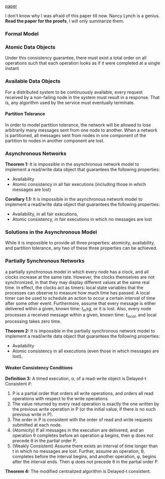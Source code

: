 [paper](https://github.com/papers-we-love/papers-we-love/blob/main/distributed_systems/brewers-conjecture.pdf)

I don't know why I was afraid of this paper till now. Nancy Lynch is a genius.
**Read the paper for the proofs**, I will only summarize them.


### Formal Model
### Atomic Data Objects
Under this consistency guarantee, there must exist a total order on all operations such that each operation looks as if it were completed at a single instant

### Available Data Objects
For a distributed system to be continuously available, every request received by a non-failing node in the system must result in a response. That is, any algorithm used by the service must eventually terminate.

#### Partition Tolerance
In order to model partition tolerance, the network will be allowed to lose arbitrarily many messages sent from one node to another. When a network is partitioned, all messages sent from nodes in one component of the partition to nodes in another component are lost.

### Asynchronous Networks
**Theorem 1:** It is impossible in the asynchronous network model to implement a read/write data object that guarantees the following properties: 
* Availability
* Atomic consistency in all fair executions (including those in which messages are lost)

**Corollary 1.1:** It is impossible in the asynchronous network model to implement a read/write data object that guarantees the following properties: 
* Availability, in all fair executions, 
* Atomic consistency, in fair executions in which no messages are lost

### Solutions in the Asynchronous Model 
While it is impossible to provide all three properties: atomicity, availability, and partition tolerance, any two of these three properties can be achieved.

### Partially Synchronous Networks
a partially synchronous model in which every node has a clock, and all clocks increase at the same rate. However, the clocks themselves are not synchronized, in that they may display different values at the same real time. In effect, the clocks act as timers: local state variables that the processes can observe to measure how much time has passed. A local timer can be used to schedule an action to occur a certain interval of time after some other event. Furthermore, assume that every message is either delivered within a given, known time: ${t_msg}$, or it is lost. Also, every node processes a received message within a given, known time: $t_{local}$, and local processing takes zero time.

**Theorem 2:** It is impossible in the partially synchronous network model to implement a read/write data object that guarantees the following properties: 
* Availability
* Atomic consistency in all executions (even those in which messages are lost).

#### Weaker Consistency Conditions
**Definition 3:** A timed execution, α, of a read-write object is Delayed-t Consistent if: 
1. P is a partial order that orders all write operations, and orders all read operations with respect to the write operations. 
2. The value returned by every read operation is exactly the one written by the previous write operation in P (or the initial value, if there is no such previous write in P). 
3. The order in P is consistent with the order of read and write requests submitted at each node. 
4. (Atomicity) If all messages in the execution are delivered, and an operation θ completes before an operation φ begins, then φ does not precede θ in the partial order P, 
5. (Weakly Consistent) Assume there exists an interval of time longer than t in which no messages are lost. Further, assume an operation, θ, completes before the interval begins, and another operation, φ, begins after the interval ends. Then φ does not precede θ in the partial order P.

**Theorem 4:** The modified centralized algorithm is Delayed-t consistent.
